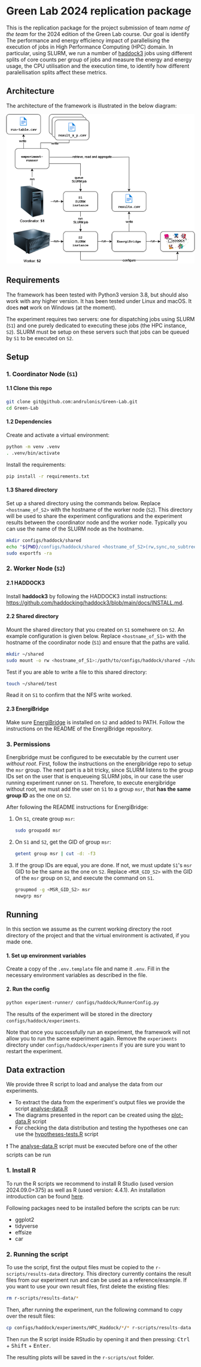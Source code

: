 # Green Lab 2024 replication package

This is the replication package for the project submission of team *name of the team* for the 2024 edition of the Green Lab course. Our goal is identify The performance and energy efficiency impact of parallelising
the execution of jobs in High Performance Computing (HPC) domain. In particular, using SLURM, we run a number of [haddock3](https://github.com/haddocking/haddock3) jobs using different splits of core counts per group of jobs and measure the energy and energy usage, the CPU utilisation and the execution time, to identify how different paralellisation splits affect these metrics. 

## Architecture

The architecture of the framework is illustrated in the below diagram:

![Architecture](./figures/architecture.png?)

## Requirements

The framework has been tested with Python3 version 3.8, but should also work with any higher version. It has been tested under Linux and macOS. It does **not** work on Windows (at the moment).

The experiment requires two servers: one for dispatching jobs using SLURM (`S1`) and one purely dedicated to executing these jobs (the HPC instance, `S2`). SLURM must be setup on these servers such that jobs can be queued by `S1` to be executed on `S2`.

## Setup

### 1. Coordinator Node (`S1`) 

#### 1.1 Clone this repo

```sh
git clone git@github.com:andrulonis/Green-Lab.git
cd Green-Lab
```
#### 1.2 Dependencies

Create and activate a virtual environment:

```sh
python -m venv .venv
. .venv/bin/activate
```
Install the requirements:

```sh
pip install -r requirements.txt
```

#### 1.3 Shared directory

Set up a shared directory using the commands below. Replace `<hostname_of_S2>` with the hostname of the worker node (`S2`). This directory will be used to share the experiment configurations and the experiment results between the coordinator node and the worker node. Typically you can use the name of the SLURM node as the hostname.

```sh
mkdir configs/haddock/shared
echo "${PWD}/configs/haddock/shared <hostname_of_S2>(rw,sync,no_subtree_check,anonuid=1006,anongid=1006)" | sudo tee -a /etc/exports
sudo exportfs -ra
```

### 2. Worker Node (`S2`)

#### 2.1 HADDOCK3

Install **haddock3** by following the HADDOCK3 install instructions:
https://github.com/haddocking/haddock3/blob/main/docs/INSTALL.md.

#### 2.2 Shared directory

Mount the shared directory that you created on `S1` somehwere on `S2`. An example configuration is given below. Replace `<hostname_of_S1>` with the hostname of the coordinator node (`S1`) and ensure that the paths are valid.

```sh
mkdir ~/shared
sudo mount -o rw <hostname_of_S1>:/path/to/configs/haddock/shared ~/shared
```

Test if you are able to write a file to this shared directory:

```sh
touch ~/shared/test
```

Read it on `S1` to confirm that the NFS write worked.

#### 2.3 EnergiBridge

Make sure [EnergiBridge](https://github.com/tdurieux/EnergiBridge) is installed on `S2` and added to PATH. Follow the instructions on the README of the EnergiBridge repository.

### 3. Permissions

Energibridge must be configured to be executable by the current user _without root_. First, follow the instructions on the energibridge repo to setup the `msr` group. The next part is a bit tricky, since SLURM listens to the group IDs set on the user that is enqueueing SLURM jobs, in our case the user running experiment runner on `S1`. Therefore, to execute energibridge without root, we must add the user on `S1` to a group `msr`, that **has the same group ID** as the one on `S2`. 

After following the README instructions for EnergiBridge:
1. On `S1`, create group `msr`:

    ```sh
    sudo groupadd msr
    ```

2. On `S1` and `S2`, get the GID of group `msr`:

    ```sh
    getent group msr | cut -d: -f3
    ```

3. If the group IDs are equal, you are done. If not, we must update `S1`'s `msr` GID to be the same as the one on `S2`. Replace `<MSR_GID_S2>` with the GID of the `msr` group on `S2`, and execute the command on `S1`.

    ```sh
    groupmod -g <MSR_GID_S2> msr
    newgrp msr
    ```

## Running

In this section we assume as the current working directory the root directory of the project and that the virtual environment is activated, if you made one.

#### 1. Set up environment variables
Create a copy of the `.env.template` file and name it `.env`. Fill in the necessary environment variables as described in the file.

#### 2. Run the config

```sh
python experiment-runner/ configs/haddock/RunnerConfig.py
```

The results of the experiment will be stored in the directory `configs/haddock/experiments`.

Note that once you successfully run an experiment, the framework will not allow you to run the same experiment again. Remove the `experiments` directory under `configs/haddock/experiments` if you are sure you want to restart the experiment.

## Data extraction

We provide three R script to load and analyse the data from our experiments.
* To extract the data from the experiment's output files we provide the script [analyse-data.R](r-scripts/analyse-data.R)
* The diagrams presented in the report can be created using the [plot-data.R](r-scripts/plot-data.R) script
* For checking the data distribution and testing the hypotheses one can use the [hypotheses-tests.R](r-scripts/hypotheses-tests.R) script

❗ The [analyse-data.R](r-scripts/analyse-data.R) script must be executed before one of the other scripts can be run

### 1. Install R

To run the R scripts we recommend to install R Studio (used version 2024.09.0+375) as well as R (used version: 4.4.1). An installation introduction can be found [here]( https://posit.co/download/rstudio-desktop/).

Following packages need to be installed before the scripts can be run:
* ggplot2
* tidyverse
* effsize
* car

### 2. Running the script

To use the script, first the output files must be copied to the `r-scripts/results-data` directory. This directory currently contains the result files from our experiment run and can be used as a reference/example. If you want to use your own result files, first delete the existing files:

```sh
rm r-scripts/results-data/*
```

Then, after running the experiment, run the following command to copy over the result files:

```sh
cp configs/haddock/experiments/HPC_Haddock/*/* r-scripts/results-data
```

Then run the R script inside RStudio by opening it and then pressing: <kbd>Ctrl</kbd> + <kbd>Shift</kbd> + <kbd>Enter</kbd>.

The resulting plots will be saved in the ``r-scripts/out`` folder.


